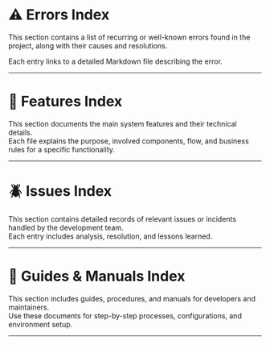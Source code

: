 <!-- ERRORS START -->

# ⚠️ Errors Index

This section contains a list of recurring or well-known errors found in the project, along with their causes and resolutions.

Each entry links to a detailed Markdown file describing the error.

---

<!-- ERRORS END -->

<!-- FEAUTURES START -->

# 🧩 Features Index

This section documents the main system features and their technical details.  
Each file explains the purpose, involved components, flow, and business rules for a specific functionality.

---

<!-- FEATURES END -->

<!-- ISSUES START -->

# 🪲 Issues Index

This section contains detailed records of relevant issues or incidents handled by the development team.  
Each entry includes analysis, resolution, and lessons learned.

---

<!-- ISSUES END -->

<!-- GUIDES START -->

# 📘 Guides & Manuals Index

This section includes guides, procedures, and manuals for developers and maintainers.  
Use these documents for step-by-step processes, configurations, and environment setup.

---

<!-- GUIDES END -->